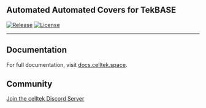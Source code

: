 ## Automated Automated Covers for TekBASE
<p>
    <a href="https://github.com/celltek/covers/releases"><img src="https://img.shields.io/github/v/release/celltek/covers" alt="Release"></a>
    <a href="https://github.com/celltek/covers/blob/master/LICENSE"><img src="https://img.shields.io/github/license/celltek/covers" alt="License"></a>
</p>

------

## Documentation

For full documentation, visit [docs.celltek.space](https://docs.celltek.space/).

## Community

[Join the celltek Discord Server](https://celltek.de/discord)
